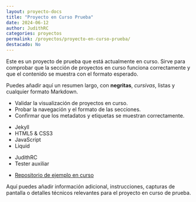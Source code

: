 ```yaml
---
layout: proyecto-docs
title: "Proyecto en Curso Prueba"
date: 2024-06-12
author: JudithRC
categories: proyectos
permalink: /proyectos/proyecto-en-curso-prueba/
destacado: No
---
```

<!-- resumen -->
Este es un proyecto de prueba que está actualmente en curso. Sirve para comprobar que la sección de proyectos en curso funciona correctamente y que el contenido se muestra con el formato esperado.

Puedes añadir aquí un resumen largo, con **negritas**, _cursivas_, listas y cualquier formato Markdown.

<!-- objetivos -->
- Validar la visualización de proyectos en curso.
- Probar la navegación y el formato de las secciones.
- Confirmar que los metadatos y etiquetas se muestran correctamente.

<!-- tecnologias -->
- Jekyll
- HTML5 & CSS3
- JavaScript
- Liquid

<!-- equipo -->
- JudithRC
- Tester auxiliar

<!-- enlaces -->
- [Repositorio de ejemplo en curso](https://github.com/ejemplo/proyecto-en-curso-prueba)

<!-- contenido-extra -->
Aquí puedes añadir información adicional, instrucciones, capturas de pantalla o detalles técnicos relevantes para el proyecto en curso de prueba.
